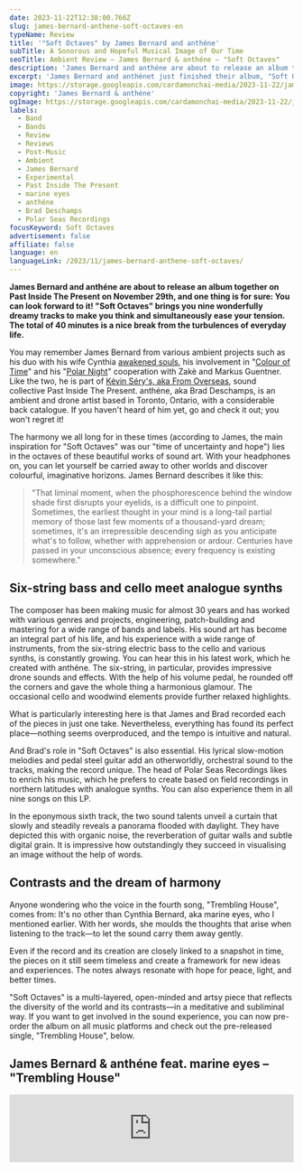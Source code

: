 ```yaml
---
date: 2023-11-22T12:38:00.766Z
slug: james-bernard-anthene-soft-octaves-en
typeName: Review
title: '"Soft Octaves" by James Bernard and anthéne'
subTitle: A Sonorous and Hopeful Musical Image of Our Time
seoTitle: Ambient Review – James Bernard & anthéne – "Soft Octaves"
description: 'James Bernard and anthéne are about to release an album together that you can look forward to: Nine wonderfully dreamy tracks to make you think and simultaneously ease your tension await you. The total of 40 minutes brings a nice break from the turbulences of our everyday life—six-string bass included.'
excerpt: 'James Bernard and anthénet just finished their album, "Soft Octaves". The record is one you should definitely listen to. Find out why!'
image: https://storage.googleapis.com/cardamonchai-media/2023-11-22/james-bernard-anthene-jpg-imagine-e8c8c8_c3b9bd_1024_768/640.webp
copyright: 'James Bernard & anthéne'
ogImage: https://storage.googleapis.com/cardamonchai-media/2023-11-22/james-bernard-anthene-og-jpg-imagine-e8c8c8_cfc0c1_1200_628/640.webp
labels:
  - Band
  - Bands
  - Review
  - Reviews
  - Post-Music
  - Ambient
  - James Bernard
  - Experimental
  - Past Inside The Present
  - marine eyes
  - anthéne
  - Brad Deschamps
  - Polar Seas Recordings
focusKeyword: Soft Octaves
advertisement: false
affiliate: false
language: en
languageLink: /2023/11/james-bernard-anthene-soft-octaves/
---
```


**James Bernard and anthéne are about to release an album together on Past Inside The Present on November 29th, and one thing is for sure: You can look forward to it! "Soft Octaves" brings you nine wonderfully dreamy tracks to make you think and simultaneously ease your tension. The total of 40 minutes is a nice break from the turbulences of everyday life.**

You may remember James Bernard from various ambient projects such as his duo with his wife Cynthia [awakened souls](/2021/10/awakened-souls/), his involvement in "[Colour of Time](/2021/11/color-of-time-en/)" and his "[Polar Night](/2023/02/playlist-maerz-2023/)" cooperation with Zakè and Markus Guentner. Like the two, he is part of [Kévin Séry's, aka From Overseas](/2020/04/from-overseas-interview-en), sound collective Past Inside The Present. anthéne, aka Brad Deschamps, is an ambient and drone artist based in Toronto, Ontario, with a considerable back catalogue. If you haven't heard of him yet, go and check it out; you won't regret it!

The harmony we all long for in these times (according to James, the main inspiration for "Soft Octaves" was our "time of uncertainty and hope") lies in the octaves of these beautiful works of sound art. With your headphones on, you can let yourself be carried away to other worlds and discover colourful, imaginative horizons. James Bernard describes it like this:

> "That liminal moment, when the phosphorescence behind the window shade first disrupts your eyelids, is a difficult one to pinpoint. Sometimes, the earliest thought in your mind is a long-tail partial memory of those last few moments of a thousand-yard dream; sometimes, it's an irrepressible descending sigh as you anticipate what's to follow, whether with apprehension or ardour. Centuries have passed in your unconscious absence; every frequency is existing somewhere."

## Six-string bass and cello meet analogue synths

The composer has been making music for almost 30 years and has worked with various genres and projects, engineering, patch-building and mastering for a wide range of bands and labels. His sound art has become an integral part of his life, and his experience with a wide range of instruments, from the six-string electric bass to the cello and various synths, is constantly growing. You can hear this in his latest work, which he created with anthéne. The six-string, in particular, provides impressive drone sounds and effects. With the help of his volume pedal, he rounded off the corners and gave the whole thing a harmonious glamour. The occasional cello and woodwind elements provide further relaxed highlights.

What is particularly interesting here is that James and Brad recorded each of the pieces in just one take. Nevertheless, everything has found its perfect place—nothing seems overproduced, and the tempo is intuitive and natural.

And Brad's role in "Soft Octaves" is also essential. His lyrical slow-motion melodies and pedal steel guitar add an otherworldly, orchestral sound to the tracks, making the record unique. The head of Polar Seas Recordings likes to enrich his music, which he prefers to create based on field recordings in northern latitudes with analogue synths. You can also experience them in all nine songs on this LP.

In the eponymous sixth track, the two sound talents unveil a curtain that slowly and steadily reveals a panorama flooded with daylight. They have depicted this with organic noise, the reverberation of guitar walls and subtle digital grain. It is impressive how outstandingly they succeed in visualising an image without the help of words.

## Contrasts and the dream of harmony

Anyone wondering who the voice in the fourth song, "Trembling House", comes from: It's no other than Cynthia Bernard, aka marine eyes, who I mentioned earlier. With her words, she moulds the thoughts that arise when listening to the track—to let the sound carry them away gently.

Even if the record and its creation are closely linked to a snapshot in time, the pieces on it still seem timeless and create a framework for new ideas and experiences. The notes always resonate with hope for peace, light, and better times.

"Soft Octaves" is a multi-layered, open-minded and artsy piece that reflects the diversity of the world and its contrasts—in a meditative and subliminal way. If you want to get involved in the sound experience, you can now pre-order the album on all music platforms and check out the pre-released single, "Trembling House", below.

## James Bernard & anthéne feat. marine eyes – "Trembling House"

<iframe
  style="border: 0; width: 100%; height: 120px;"
  src="https://bandcamp.com/EmbeddedPlayer/album=175490292/size=large/bgcol=ffffff/linkcol=5c9b72/tracklist=false/artwork=small/track=3997550366/transparent=true/"
  seamless
>
  <a href="https://pitp.bandcamp.com/album/soft-octaves">
    Soft Octaves by James Bernard &amp; anthéne
  </a>
</iframe>
